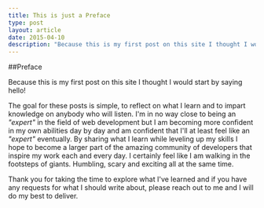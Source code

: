 ```yaml
---
title: This is just a Preface
type: post
layout: article
date: 2015-04-10
description: "Because this is my first post on this site I thought I would start by saying hello!"
---
```


##Preface

Because this is my first post on this site I thought I would start by saying hello!

The goal for these posts is simple, to reflect on what I learn and to impart knowledge on anybody who will listen.  I'm in no way close to being an _"expert"_ in the field of web development but I am becoming more confident in my own abilities day by day and am confident that I'll at least feel like an _"expert"_ eventually.  By sharing what I learn while leveling up my skills I hope to become a larger part of the amazing community of developers that inspire my work each and every day.  I certainly feel like I am walking in the footsteps of giants. Humbling, scary and exciting all at the same time.

Thank you for taking the time to explore what I've learned and if you have any requests for what I should write about, please reach out to me and I will do my best to deliver.
